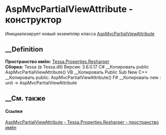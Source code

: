 # AspMvcPartialViewAttribute - конструктор
Инициализирует новый экземпляр класса
[AspMvcPartialViewAttribute](T_Tessa_Properties_Resharper_AspMvcPartialViewAttribute.htm)
##  __Definition
 **Пространство имён:**
[Tessa.Properties.Resharper](N_Tessa_Properties_Resharper.htm)  
 **Сборка:** Tessa (в Tessa.dll) Версия: 3.6.0.17
C# __Копировать
     public AspMvcPartialViewAttribute()
VB __Копировать
     Public Sub New
C++ __Копировать
     public:
    AspMvcPartialViewAttribute()
F# __Копировать
     new : unit -> AspMvcPartialViewAttribute
##  __См. также
#### Ссылки
[AspMvcPartialViewAttribute -
](T_Tessa_Properties_Resharper_AspMvcPartialViewAttribute.htm)
[Tessa.Properties.Resharper - пространство
имён](N_Tessa_Properties_Resharper.htm)
